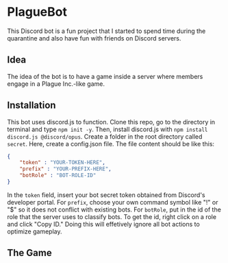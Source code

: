 # PlagueBot

This Discord bot is a fun project that I started to spend time during the quarantine and also have fun with friends on Discord servers.

## Idea

The idea of the bot is to have a game inside a server where members engage in a Plague Inc.-like game.

## Installation

This bot uses discord.js to function. Clone this repo, go to the directory in terminal and type `npm init -y`. Then, install discord.js with `npm install discord.js @discord/opus`.
Create a folder in the root directory called `secret`. Here, create a config.json file.
The file content should be like this:
```JSON
{
    "token" : "YOUR-TOKEN-HERE",
    "prefix" : "YOUR-PREFIX-HERE",
    "botRole" : "BOT-ROLE-ID"
}
```
In the `token` field, insert your bot secret token obtained from Discord's developer portal.
For `prefix`, choose your own command symbol like "!" or "$" so it does not conflict with existing bots.
For `botRole`, put in the id of the role that the server uses to classify bots. To get the id, right click on a role and click "Copy ID." Doing this will effetively ignore all bot actions to optimize gameplay.

## The Game

